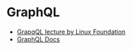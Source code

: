 # GraphQL

- [GrapqQL lecture by Linux Foundation](https://learning.edx.org/course/course-v1:LinuxFoundationX+LFS141x+3T2019/block-v1:LinuxFoundationX+LFS141x+3T2019+type@sequential+block@1570a34725dd43e9b7a0bda7d5a5842b/block-v1:LinuxFoundationX+LFS141x+3T2019+type@vertical+block@bdb55059c5c343e792b181cbf7d271a6)
- [GraphQL Docs](https://graphql.org/learn/)
